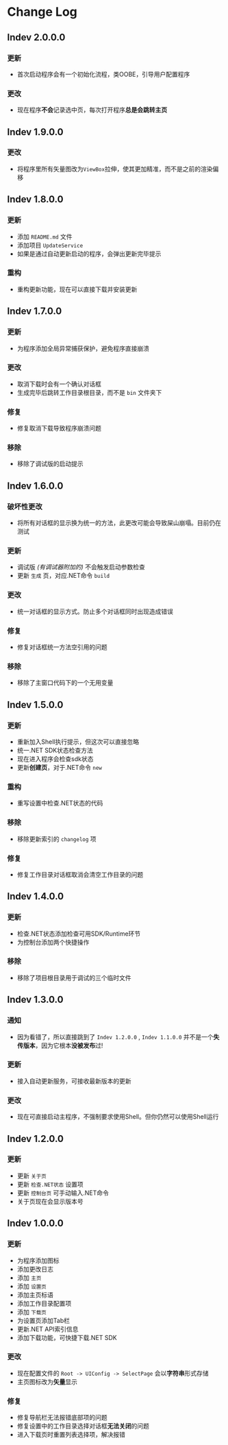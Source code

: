 # Change Log

## Indev 2.0.0.0
### 更新
- 首次启动程序会有一个初始化流程，类OOBE，引导用户配置程序
### 更改
- 现在程序**不会**记录选中页，每次打开程序**总是会跳转主页**



## Indev 1.9.0.0
### 更改
- 将程序里所有矢量图改为`ViewBox`拉伸，使其更加精准，而不是之前的渲染偏移



## Indev 1.8.0.0
### 更新
- 添加 `README.md` 文件
- 添加项目 `UpdateService`
- 如果是通过自动更新启动的程序，会弹出更新完毕提示
### 重构
- 重构更新功能，现在可以直接下载并安装更新



## Indev 1.7.0.0
### 更新
- 为程序添加全局异常捕获保护，避免程序直接崩溃
### 更改
- 取消下载时会有一个确认对话框
- 生成完毕后跳转工作目录根目录，而不是 `bin` 文件夹下
### 修复
- 修复取消下载导致程序崩溃问题
### 移除
- 移除了调试版的启动提示



## Indev 1.6.0.0
### 破坏性更改
- 将所有对话框的显示换为统一的方法，此更改可能会导致屎山崩塌。目前仍在测试
### 更新
- 调试版 *(有调试器附加的)* 不会触发启动参数检查
- 更新 `生成` 页，对应.NET命令 `build`
### 更改
- 统一对话框的显示方式。防止多个对话框同时出现造成错误
### 修复
- 修复对话框统一方法空引用的问题
### 移除
- 移除了主窗口代码下的一个无用变量



## Indev 1.5.0.0
### 更新
- 重新加入Shell执行提示，但这次可以直接忽略
- 统一.NET SDK状态检查方法
- 现在进入程序会检查sdk状态
- 更新**创建页**，对于.NET命令 `new`
### 重构
- 重写设置中检查.NET状态的代码
### 移除
- 移除更新索引的 `changelog` 项
### 修复
- 修复工作目录对话框取消会清空工作目录的问题



## Indev 1.4.0.0
### 更新
- 检查.NET状态添加检查可用SDK/Runtime环节
- 为控制台添加两个快捷操作
### 移除
- 移除了项目根目录用于调试的三个临时文件



## Indev 1.3.0.0
### 通知
- 因为看错了，所以直接跳到了 `Indev 1.2.0.0` , `Indev 1.1.0.0` 并不是一个**失传版本**，因为它根本**没被发布**过!
### 更新
- 接入自动更新服务，可接收最新版本的更新
### 更改
- 现在可直接启动主程序，不强制要求使用Shell。但你仍然可以使用Shell运行



## Indev 1.2.0.0
### 更新
- 更新 `关于页`
- 更新 `检查.NET状态` 设置项
- 更新 `控制台页` 可手动输入.NET命令
- 关于页现在会显示版本号



## Indev 1.0.0.0
### 更新
- 为程序添加图标
- 添加更改日志
- 添加 `主页`
- 添加 `设置页`
- 添加主页标语
- 添加工作目录配置项
- 添加 `下载页`
- 为设置页添加Tab栏
- 更新.NET API索引信息
- 添加下载功能，可快捷下载.NET SDK
### 更改
- 现在配置文件的 `Root -> UIConfig -> SelectPage` 会以**字符串**形式存储
- 主页图标改为**矢量**显示
### 修复
- 修复导航栏无法报错底部项的问题
- 修复设置中的工作目录选择对话框**无法关闭**的问题
- 进入下载页时重置列表选择项，解决报错